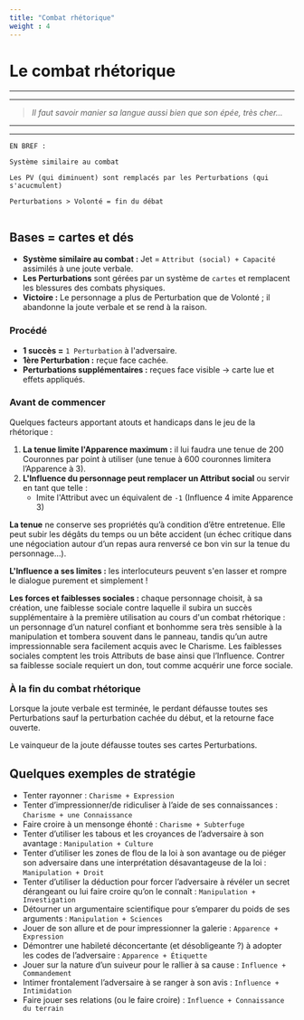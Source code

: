 ```yaml
---
title: "Combat rhétorique"
weight : 4
---
```


# Le combat rhétorique

----
----

> *Il faut savoir manier sa langue aussi bien que son épée, très cher...*

----
----

```
EN BREF :

Système similaire au combat

Les PV (qui diminuent) sont remplacés par les Perturbations (qui s'acucmulent)

Perturbations > Volonté = fin du débat


```

## Bases = cartes et dés

* **Système similaire au combat :** Jet = `Attribut (social) + Capacité` assimilés à une joute verbale.
* **Les Perturbations** sont gérées par un système de `cartes` et remplacent les blessures des combats physiques.
* **Victoire :** Le personnage a plus de Perturbation que de Volonté ; il abandonne la joute verbale et se rend à la raison.

### Procédé

* **1 succès =** `1 Perturbation` à l'adversaire.
* **1ère Perturbation :** reçue face cachée.
* **Perturbations supplémentaires :** reçues face visible → carte lue et effets appliqués.

### Avant de commencer

Quelques facteurs apportant atouts et handicaps dans le jeu de la rhétorique :

1. **La tenue limite l'Apparence maximum :** il lui faudra une tenue de 200 Couronnes par point à utiliser (une tenue à 600 couronnes limitera l’Apparence à 3).
1. **L'Influence du personnage peut remplacer un Attribut social** ou servir en tant que telle :
    * Imite l'Attribut avec un équivalent de `-1` (Influence 4 imite Apparence 3)


**La tenue** ne conserve ses propriétés qu’à condition d’être entretenue.
Elle peut subir les dégâts du temps ou un bête accident (un échec critique dans une négociation autour d’un repas aura renversé ce bon vin sur la tenue du personnage…).

**L'Influence a ses limites :** les interlocuteurs peuvent s'en lasser et rompre le dialogue purement et simplement !

**Les forces et faiblesses sociales :** chaque personnage choisit, à sa création, une faiblesse sociale contre laquelle il subira un succès supplémentaire à la première utilisation au cours d'un combat rhétorique : un personnage d’un naturel confiant et bonhomme sera très sensible à la manipulation et tombera souvent dans le panneau, tandis qu’un autre impressionnable sera facilement acquis avec le Charisme. Les faiblesses sociales comptent les trois Attributs de base ainsi que l’Influence. Contrer sa faiblesse sociale requiert un don, tout comme acquérir une force sociale.

### À la fin du combat rhétorique

Lorsque la joute verbale est terminée, le perdant défausse toutes ses Perturbations sauf la perturbation cachée du début, et la retourne face ouverte.

Le vainqueur de la joute défausse toutes ses cartes Perturbations.

## Quelques exemples de stratégie

* Tenter rayonner : `Charisme + Expression`
* Tenter d’impressionner/de ridiculiser à l’aide de ses connaissances : `Charisme + une Connaissance`
* Faire croire à un mensonge éhonté : `Charisme + Subterfuge`
* Tenter d’utiliser les tabous et les croyances de l’adversaire à son avantage : `Manipulation + Culture`
* Tenter d’utiliser les zones de flou de la loi à son avantage ou de piéger son adversaire dans une interprétation désavantageuse de la loi : `Manipulation + Droit`
* Tenter d’utiliser la déduction pour forcer l’adversaire à révéler un secret dérangeant ou lui faire croire qu’on le connaît : `Manipulation + Investigation`
* Détourner un argumentaire scientifique pour s’emparer du poids de ses arguments : `Manipulation + Sciences`
* Jouer de son allure et de pour impressionner la galerie : `Apparence + Expression`
* Démontrer une habileté déconcertante (et désobligeante ?) à adopter les codes de l’adversaire : `Apparence + Étiquette`
* Jouer sur la nature d’un suiveur pour le rallier à sa cause : `Influence + Commandement`
* Intimer frontalement l’adversaire à se ranger à son avis : `Influence + Intimidation`
* Faire jouer ses relations (ou le faire croire) : `Influence + Connaissance du terrain`
